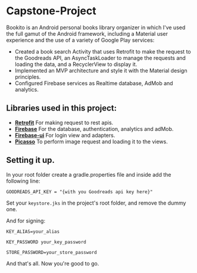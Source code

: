# Capstone-Project
Bookito is an Android personal books library organizer in which I've used the full gamut of the Android framework, including a Material user experience and the use of a variety of Google Play services:

- Created a book search Activity that uses Retrofit to make the request to the Goodreads API, an AsyncTaskLoader to manage the requests and loading the data, and a RecyclerView to display it.
- Implemented an MVP architecture and style it with the Material design principles.
- Configured Firebase services as Realtime database, AdMob and analytics.


## Libraries used in this project:
- **[Retrofit](https://github.com/square/retrofit)** For making request to rest apis.
- **[Firebase](ttps://firebase.google.com)** For the database, authentication, analytics and adMob.
- **[Firebase-ui](https://github.com/firebase/FirebaseUI-Android)** For login view and adapters.
- **[Picasso](https://github.com/square/picasso)** To perform image request and loading it to the views.

## Setting it up.
In your root folder create a gradle.properties file and inside add the following line:


```
GOODREADS_API_KEY = "{with you Goodreads api key here}"
```

Set your `keystore.jks` in the project's root folder, and remove the dummy one.

And for signing:
```
KEY_ALIAS=your_alias

KEY_PASSWORD your_key_password

STORE_PASSWORD=your_store_password
```

And that's all. Now you're good to go.
